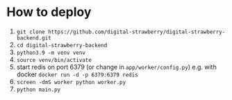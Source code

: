 # How to deploy
1. `git clone https://github.com/digital-strawberry/digital-strawberry-backend.git`
2. `cd digital-strawberry-backend`
3. `python3.9 -m venv venv`
4. `source venv/bin/activate`
5. start redis on port 6379 (or change in `app/worker/config.py`) e.g. with docker `docker run -d -p 6379:6379 redis`
6. `screen -dmS worker python worker.py`
7. `python main.py`